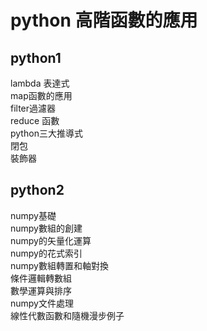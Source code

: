 
# python 高階函數的應用


## python1  
lambda 表達式   
map函數的應用   
filter過濾器        
reduce 函數     
python三大推導式    
閉包        
裝飾器      

## python2  
numpy基礎       
numpy數組的創建     
numpy的矢量化運算       
numpy的花式索引     
numpy數組轉置和軸對換       
條件邏輯轉數組      
數學運算與排序      
numpy文件處理       
線性代數函數和隨機漫步例子      
